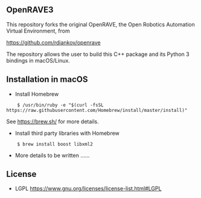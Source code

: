 OpenRAVE3
---------
This repository forks the original OpenRAVE, the Open Robotics Automation Virtual Environment, from

<https://github.com/rdiankov/openrave>

The repository allows the user to build this C++ package and its Python 3 bindings in macOS/Linux.

Installation in macOS
---------------------
* Install Homebrew
```
    $ /usr/bin/ruby -e "$(curl -fsSL https://raw.githubusercontent.com/Homebrew/install/master/install)"
```
See <https://brew.sh/> for more details.

* Install third party libraries with Homebrew
```
    $ brew install boost libxml2
```

* More details to be written ......

License
-------
* LGPL <https://www.gnu.org/licenses/license-list.html#LGPL>